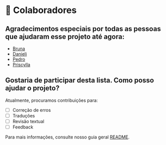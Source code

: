 # 🤝 Colaboradores

## Agradecimentos especiais por todas as pessoas que ajudaram esse projeto até agora:

* [Bruna](https://github.com/PERFIL)
* [Danieli](https://github.com/PERFIL)
* [Pedro](https://github.com/PERFIL)
* [Priscylla](https://github.com/PERFIL)

## Gostaria de participar desta lista. Como posso ajudar o projeto?

Atualmente, procuramos contribuições para:

- [ ] Correção de erros
- [ ] Traduções
- [ ] Revisão textual
- [ ] Feedback

Para mais informações, consulte nosso guia geral [README](README.md).
